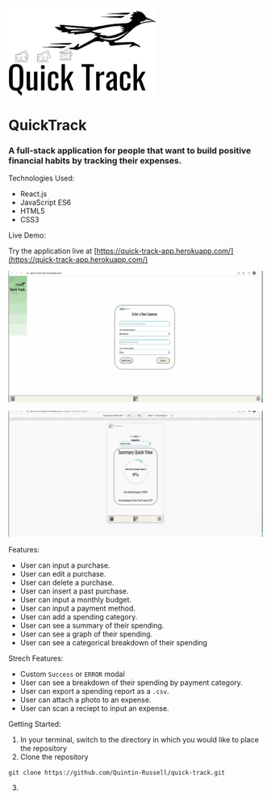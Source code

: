 ![alt text](https://github.com/Quintin-Russell/quick-track/blob/master/quick-track-logo.png "QuickTrack Logo")

# QuickTrack

### A full-stack application for people that want to build positive financial habits by tracking their expenses.

<dl>
  <dt>
    Technologies Used:
  </dt>
</dl>

- React.js
- JavaScript ES6
- HTML5
- CSS3

<dl>
  <dt>
    Live Demo:
  </dt>
</dl>

Try the application live at [https://quick-track-app.herokuapp.com/](https://quick-track-app.herokuapp.com/)

![QuickTrack Demo](https://github.com/Quintin-Russell/quick-track/blob/master/qTrack-demo.gif)

![QuickTrack Demo2](https://github.com/Quintin-Russell/quick-track/blob/master/qTrack-demo2.gif)

<dl>
  <dt>
    Features: 
  </dt>
</dl>

- User can input a purchase.
- User can edit a purchase.
- User can delete a purchase.
- User can insert a past purchase.
- User can input a monthly budget.
- User can input a payment method.
- User can add a spending category.
- User can see a summary of their spending.
- User can see a graph of their spending.
- User can see a categorical breakdown of their spending

<dl>
  <dt>
    Strech Features:
  </dt>
</dl>

- Custom `Success` or `ERROR` modal
- User can see a breakdown of their spending by payment category.
- User can export a spending report as a `.csv`.
- User can attach a photo to an expense.
- User can scan a reciept to input an expense.

<dl>
  <dt>
    Getting Started:
  </dt>
</dl>

1. In your terminal, switch to the directory in which you would like to place the repository
2. Clone the repository
  ```shell
  git clone https://github.com/Quintin-Russell/quick-track.git
  ```
3. 
